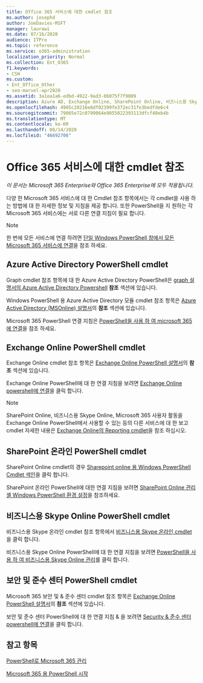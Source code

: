 ```yaml
---
title: Office 365 서비스에 대한 cmdlet 참조
ms.author: josephd
author: JoeDavies-MSFT
manager: laurawi
ms.date: 07/16/2020
audience: ITPro
ms.topic: reference
ms.service: o365-administration
localization_priority: Normal
ms.collection: Ent_O365
f1.keywords:
- CSH
ms.custom:
- Ent_Office_Other
- seo-marvel-apr2020
ms.assetid: 3a1ea1a6-edbd-4922-9ad3-0b075f7f9009
description: Azure AD, Exchange Online, SharePoint Online, 비즈니스용 Skype Online 및 보안 & 준수에 대 한 Microsoft 365 PowerShell cmdlet 참조 항목을 찾습니다.
ms.openlocfilehash: 4905c20216e6df02399fe372ec31fe3bedfde6c4
ms.sourcegitcommit: 79065e72c0799064e9055022393113dfcf40eb4b
ms.translationtype: MT
ms.contentlocale: ko-KR
ms.lasthandoff: 08/14/2020
ms.locfileid: "46692706"
---
```

# <a name="cmdlet-references-for-microsoft-365-services"></a>Office 365 서비스에 대한 cmdlet 참조

*이 문서는 Microsoft 365 Enterprise와 Office 365 Enterprise에 모두 적용됩니다.*

다양 한 Microsoft 365 서비스에 대 한 Cmdlet 참조 항목에서는 각 cmdlet을 사용 하는 방법에 대 한 자세한 정보 및 지침을 제공 합니다. 또한 PowerShell을 지 원하는 각 Microsoft 365 서비스에는 서로 다른 연결 지침이 필요 합니다.
  
> [!NOTE]
> 한 번에 모든 서비스에 연결 하려면 [단일 Windows PowerShell 창에서 모든 Microsoft 365 서비스에 연결](connect-to-all-microsoft-365-services-in-a-single-windows-powershell-window.md)을 참조 하세요. 
  
## <a name="azure-active-directory-powershell-cmdlets"></a>Azure Active Directory PowerShell cmdlet

Graph cmdlet 참조 항목에 대 한 Azure Active Directory PowerShell은 [graph 설명서의 Azure Active Directory Powershell](https://docs.microsoft.com/powershell/azure/active-directory/install-adv2?view=azureadps-2.0) **참조** 섹션에 있습니다.

Windows PowerShell 용 Azure Active Directory 모듈 cmdlet 참조 항목은 [Azure Active Directory (MSOnline) 설명서](https://docs.microsoft.com/powershell/azure/active-directory/overview?view=azureadps-1.0)의 **참조** 섹션에 있습니다.

Microsoft 365 PowerShell 연결 지침은 [PowerShell을 사용 하 여 microsoft 365에 연결](connect-to-microsoft-365-powershell.md)을 참조 하세요.
  
## <a name="exchange-online-powershell-cmdlets"></a>Exchange Online PowerShell cmdlet

Exchange Online cmdlet 참조 항목은 [Exchange Online PowerShell 설명서](https://docs.microsoft.com/powershell/exchange/exchange-online/exchange-online-powershell?view=exchange-ps)의 **참조** 섹션에 있습니다.
  
Exchange Online PowerShell에 대 한 연결 지침을 보려면 [Exchange Online powershell에 연결](https://go.microsoft.com/fwlink/p/?LinkId=396554)을 클릭 합니다.
  
> [!NOTE]
> SharePoint Online, 비즈니스용 Skype Online, Microsoft 365 사용자 활동을 Exchange Online PowerShell에서 사용할 수 있는 등의 다른 서비스에 대 한 보고 cmdlet 자세한 내용은 [Exchange Online의 Reporting cmdlet](https://go.microsoft.com/fwlink/p/?LinkId=691595)을 참조 하십시오. 
  
## <a name="sharepoint-online-powershell-cmdlets"></a>SharePoint 온라인 PowerShell cmdlet

SharePoint Online cmdlet의 경우 [Sharepoint online 용 Windows PowerShell Cmdlet 색인](https://go.microsoft.com/fwlink/p/?LinkId=691476)을 클릭 합니다.
  
SharePoint 온라인 PowerShell에 대한 연결 지침을 보려면 [SharePoint Online 관리 셸 Windows PowerShell 환경 설정](https://go.microsoft.com/fwlink/p/?LinkId=691603)을 참조하세요.
  
## <a name="skype-for-business-online-powershell-cmdlets"></a>비즈니스용 Skype Online PowerShell cmdlet

비즈니스용 Skype 온라인 cmdlet 참조 항목에서 [비즈니스용 Skype 온라인 cmdlet](https://technet.microsoft.com/library/mt228132.aspx)을 클릭 합니다.
  
비즈니스용 Skype Online PowerShell에 대 한 연결 지침을 보려면 [PowerShell을 사용 하 여 비즈니스용 Skype Online 관리](manage-skype-for-business-online-with-microsoft-365-powershell.md)를 클릭 합니다.

## <a name="security-amp-compliance-center-powershell-cmdlets"></a>보안 및 준수 센터 PowerShell cmdlet

Microsoft 365 보안 및 &amp; 준수 센터 cmdlet 참조 항목은 [Exchange Online PowerShell 설명서](https://docs.microsoft.com/powershell/exchange/exchange-online/exchange-online-powershell?view=exchange-ps)의 **참조** 섹션에 있습니다.
  
보안 및 준수 센터 PowerShell에 대 한 연결 지침 &amp; 을 보려면 [Security &amp; 준수 센터 powershell에 연결](https://docs.microsoft.com/powershell/exchange/connect-to-scc-powershell?view=exchange-ps)을 클릭 합니다.


  
## <a name="see-also"></a>참고 항목

[PowerShell로 Microsoft 365 관리](manage-microsoft-365-with-microsoft-365-powershell.md)
  
[Microsoft 365 용 PowerShell 시작](getting-started-with-microsoft-365-powershell.md)

